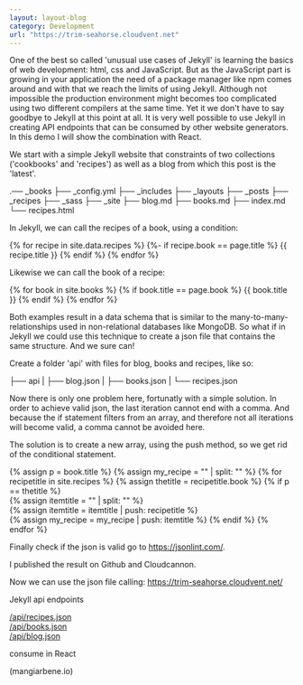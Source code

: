```yaml
---
layout: layout-blog
category: Development
url: "https://trim-seahorse.cloudvent.net"
---
```


One of the best so called 'unusual use cases of Jekyll' is learning the basics of web development: html, css and JavaScript. But as the JavaScript part is growing in your application the need of a package manager like npm comes around and with that we reach the limits of using Jekyll. Although not impossible the production environment might becomes too complicated using two different compilers at the same time. Yet it we don't have to say goodbye to Jekyll at this point at all. It is very well possible to use Jekyll in creating API endpoints that can be consumed by other website generators. In this demo I will show the combination with React.

We start with a simple Jekyll website that constraints of two collections ('cookbooks' and 'recipes') as well as a blog from which this post is the 'latest'.

.── _books
├── _config.yml
├── _includes
├── _layouts
├── _posts
├── _recipes
├── _sass
├── _site
├── blog.md
├── books.md
├── index.md
└── recipes.html


In Jekyll, we can call the recipes of a book, using a condition:


{% for recipe in site.data.recipes %}
	{%- if recipe.book == page.title %}
		{{ recipe.title }}
	{% endif %}
{% endfor %}

Likewise we can call the book of a recipe:

{% for book in site.books %}
	{% if book.title == page.book %}
		{{  book.title }}
	{% endif %}
{% endfor %} 

Both examples result in a data schema that is similar to the many-to-many-relationships used in non-relational databases like MongoDB. So what if in Jekyll we could use this technique to create a json file that contains the same structure. And we sure can! 

Create a folder 'api' with files for blog, books and recipes, like so:

├── api
|   ├── blog.json
|   ├── books.json
|   └── recipes.json

Now there is only one problem here, fortunatly with a simple solution. In order to achieve valid json, the last iteration cannot end with a comma. And because the if statement filters from an array, and therefore not all iterations will become valid, a comma cannot be avoided here.

The solution is to create a new array, using the push method, so we get rid of the conditional statement.

{% assign p = book.title %}
{% assign my_recipe = "" | split: "" %}
{% for recipetitle in site.recipes %}
	{% assign thetitle = recipetitle.book %}
	{% if p == thetitle %}            
		{% assign itemtitle = "" | split: "" %}            
		{% assign itemtitle = itemtitle | push: recipetitle %}         
		{% assign my_recipe = my_recipe | push: itemtitle %} 
	{% endif %}
{% endfor %}

Finally check if the json is valid go to https://jsonlint.com/.

I published the result on Github and Cloudcannon.

Now we can use the json file calling: https://trim-seahorse.cloudvent.net/


Jekyll api endpoints

<a href="https://trim-seahorse.cloudvent.net/api/recipes.json" target="_blank" rel="noopener noreferrer">
/api/recipes.json
</a>
<br>
<a href="https://trim-seahorse.cloudvent.net/api/books.json" target="_blank" rel="noopener noreferrer">
/api/books.json
</a>
<br>
<a href="https://trim-seahorse.cloudvent.net/api/blog.json" target="_blank" rel="noopener noreferrer">
/api/blog.json
</a>


consume in React

(mangiarbene.io)

